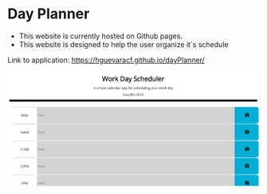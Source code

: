 # Day Planner
- This website is currently hosted on Github pages.
- This website is designed to help the user organize it´s schedule

Link to application: https://hguevaracf.github.io/dayPlanner/

![link](./Assets/dayPlanner.png)